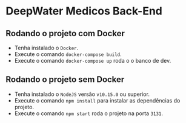 # DeepWater Medicos Back-End

## Rodando o projeto com Docker

- Tenha instalado o `Docker`.
- Execute o comando `docker-compose build`.
- Execute o comando `docker-compose up` roda o o banco de dev.

## Rodando o projeto sem Docker

- Tenha instalado o `NodeJS` versão `v10.15.0` ou superior.
- Execute o comando `npm install` para instalar as dependências do projeto.
- Execute o comando `npm start` roda o projeto na porta `3131`.
